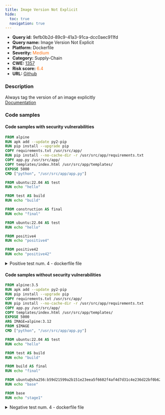 ```yaml
---
title: Image Version Not Explicit
hide:
  toc: true
  navigation: true
---
```


<style>
  .highlight .hll {
    background-color: #ff171742;
  }
  .md-content {
    max-width: 1100px;
    margin: 0 auto;
  }
</style>

-   **Query id:** 9efb0b2d-89c9-41a3-91ca-dcc0aec911fd
-   **Query name:** Image Version Not Explicit
-   **Platform:** Dockerfile
-   **Severity:** <span style="color:#ff7213">Medium</span>
-   **Category:** Supply-Chain
-   **CWE:** <a href="https://cwe.mitre.org/data/definitions/1357.html" onclick="newWindowOpenerSafe(event, 'https://cwe.mitre.org/data/definitions/1357.html')">1357</a>
-   **Risk score:** <span style="color:#ff7213">6.4</span>
-   **URL:** [Github](https://github.com/Checkmarx/kics/tree/master/assets/queries/dockerfile/image_version_not_explicit)

### Description
Always tag the version of an image explicitly<br>
[Documentation](https://docs.docker.com/engine/reference/builder/#from)

### Code samples
#### Code samples with security vulnerabilities
```dockerfile title="Positive test num. 1 - dockerfile file" hl_lines="1"
FROM alpine
RUN apk add --update py2-pip
RUN pip install --upgrade pip
COPY requirements.txt /usr/src/app/
RUN pip install --no-cache-dir -r /usr/src/app/requirements.txt
COPY app.py /usr/src/app/
COPY templates/index.html /usr/src/app/templates/
EXPOSE 5000
CMD ["python", "/usr/src/app/app.py"] 
```
```dockerfile title="Positive test num. 2 - dockerfile file" hl_lines="7"
FROM ubuntu:22.04 AS test
RUN echo "hello"

FROM test AS build
RUN echo "build"

FROM construction AS final
RUN echo "final"
```
```dockerfile title="Positive test num. 3 - dockerfile file" hl_lines="4 7"
FROM ubuntu:22.04 AS test
RUN echo "hello"

FROM positive4 
RUN echo "positive4"

FROM positive42
RUN echo "positive42"
```
<details><summary>Positive test num. 4 - dockerfile file</summary>

```dockerfile hl_lines="10 7"
FROM ubuntu:22.04 AS test1
RUN echo "depth"

FROM test1 AS test2
RUN echo "depth"

FROM test_fail_1
RUN echo "depth"

FROM test3 AS test_fail_2
RUN echo "depth"

FROM test2 AS test3
RUN echo "depth"

FROM test3 AS test_fail_1
RUN echo "depth"
```
</details>


#### Code samples without security vulnerabilities
```dockerfile title="Negative test num. 1 - dockerfile file"
FROM alpine:3.5
RUN apk add --update py2-pip
RUN pip install --upgrade pip
COPY requirements.txt /usr/src/app/
RUN pip install --no-cache-dir -r /usr/src/app/requirements.txt
COPY app.py /usr/src/app/
COPY templates/index.html /usr/src/app/templates/
EXPOSE 5000
ARG IMAGE=alpine:3.12
FROM $IMAGE
CMD ["python", "/usr/src/app/app.py"]

```
```dockerfile title="Negative test num. 2 - dockerfile file"
FROM ubuntu:22.04 AS test
RUN echo "hello"

FROM test AS build
RUN echo "build"

FROM build AS final
RUN echo "final"
```
```dockerfile title="Negative test num. 3 - dockerfile file"
FROM ubuntu@sha256:b59d21599a2b151e23eea5f6602f4af4d7d31c4e236d22bf0b62b86d2e386b8f as base
RUN echo "base"

FROM base
RUN echo "stage1"

```
<details><summary>Negative test num. 4 - dockerfile file</summary>

```dockerfile
FROM ubuntu:22.04 AS test1
RUN echo "depth1"

FROM test1 AS test2
RUN echo "depth2"

FROM test2 AS test3
RUN echo "depth3"

FROM test3 AS test4
RUN echo "depth4"

FROM test4 
RUN echo "depth5"
```
</details>

